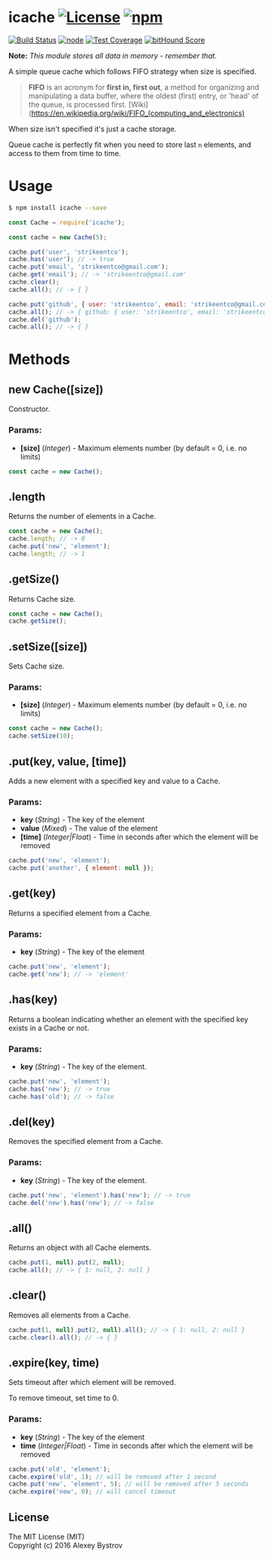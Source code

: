 icache [![License](https://img.shields.io/npm/l/icache.svg)](https://github.com/strikeentco/icache/blob/master/LICENSE)  [![npm](https://img.shields.io/npm/v/icache.svg)](https://www.npmjs.com/package/icache)
==========
[![Build Status](https://travis-ci.org/strikeentco/icache.svg)](https://travis-ci.org/strikeentco/icache) [![node](https://img.shields.io/node/v/icache.svg)](https://www.npmjs.com/package/icache)  [![Test Coverage](https://codeclimate.com/github/strikeentco/icache/badges/coverage.svg)](https://codeclimate.com/github/strikeentco/icache/coverage) [![bitHound Score](https://www.bithound.io/github/strikeentco/icache/badges/score.svg)](https://www.bithound.io/github/strikeentco/icache)

**Note:** *This module stores all data in memory - remember that.*

A simple queue cache which follows FIFO strategy when size is specified.

> **FIFO** is an acronym for **first in, first out**, a method for organizing and manipulating a data buffer, where the oldest (first) entry, or 'head' of the queue, is processed first. [Wiki](https://en.wikipedia.org/wiki/FIFO_(computing_and_electronics)

When size isn't specified it's just a cache storage.

Queue cache is perfectly fit when you need to store last `n` elements, and access to them from time to time.

# Usage

```sh
$ npm install icache --save
```

```javascript
const Cache = require('icache');

const cache = new Cache(5);

cache.put('user', 'strikeentco');
cache.has('user'); // -> true
cache.put('email', 'strikeentco@gmail.com');
cache.get('email'); // -> 'strikeentco@gmail.com'
cache.clear();
cache.all(); // -> { }

cache.put('github', { user: 'strikeentco', email: 'strikeentco@gmail.com' });
cache.all(); // -> { github: { user: 'strikeentco', email: 'strikeentco@gmail.com' } }
cache.del('github');
cache.all(); // -> { }
```

# Methods

## new Cache([size])

Constructor.

### Params:

* **[size]** (*Integer*) - Maximum elements number (by default = 0, i.e. no limits)

```javascript
const cache = new Cache();
```

## .length

Returns the number of elements in a Cache.

```javascript
const cache = new Cache();
cache.length; // -> 0
cache.put('new', 'element');
cache.length; // -> 1
```

## .getSize()

Returns Cache size.

```javascript
const cache = new Cache();
cache.getSize();
```

## .setSize([size])

Sets Cache size.

### Params:

* **[size]** (*Integer*) - Maximum elements number (by default = 0, i.e. no limits)

```javascript
const cache = new Cache();
cache.setSize(10);
```

## .put(key, value, [time])

Adds a new element with a specified key and value to a Cache.

### Params:

* **key** (*String*) - The key of the element
* **value** (*Mixed*) - The value of the element
* **[time]** (*Integer|Float*) - Time in seconds after which the element will be removed

```javascript
cache.put('new', 'element');
cache.put('another', { element: null });
```

## .get(key)

Returns a specified element from a Cache.

### Params:

* **key** (*String*) - The key of the element

```javascript
cache.put('new', 'element');
cache.get('new'); // -> 'element'
```

## .has(key)

Returns a boolean indicating whether an element with the specified key exists in a Cache or not.

### Params:

* **key** (*String*) - The key of the element.

```javascript
cache.put('new', 'element');
cache.has('new'); // -> true
cache.has('old'); // -> false
```

## .del(key)

Removes the specified element from a Cache.

### Params:

* **key** (*String*) - The key of the element.

```javascript
cache.put('new', 'element').has('new'); // -> true
cache.del('new').has('new'); // -> false
```

## .all()

Returns an object with all Cache elements.

```javascript
cache.put(1, null).put(2, null);
cache.all(); // -> { 1: null, 2: null }
```

## .clear()

Removes all elements from a Cache.

```javascript
cache.put(1, null).put(2, null).all(); // -> { 1: null, 2: null }
cache.clear().all(); // -> { }
```

## .expire(key, time)

Sets timeout after which element will be removed.

To remove timeout, set time to 0.

### Params:

* **key** (*String*) - The key of the element
* **time** (*Integer|Float*) - Time in seconds after which the element will be removed

```javascript
cache.put('old', 'element');
cache.expire('old', 1); // will be removed after 1 second
cache.put('new', 'element', 5); // will be removed after 5 seconds
cache.expire('new', 0); // will cancel timeout
```

## License

The MIT License (MIT)<br/>
Copyright (c) 2016 Alexey Bystrov
